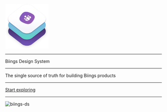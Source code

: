 <!-- _coverpage.md -->

<div class="container">
    <div class="columns is-centered">
        <div class="column is-four-fifths is-gapless">
            <div class="box">
                <img src="media/bds.png" width="140" class="no-zoom"/>
                <hr class="is-invisible is-small"/>
                <span class="title is-0 is-serif has-text-white">Biings Design System</span>
                <hr class="is-small">
                <div class="subtitle is-4 has-text-primary-lighter">The single source of truth for building Biings products</div>
                <hr class="is-small">
                <a href="#/?id=main" class="button is-medium is-white is-beefy is-outlined">Start exploring</a>
                <hr>
                <img src="https://img.shields.io/npm/v/biings-ds.svg" alt="biings-ds">
            </div>
        </div>
    </div>
</div>
